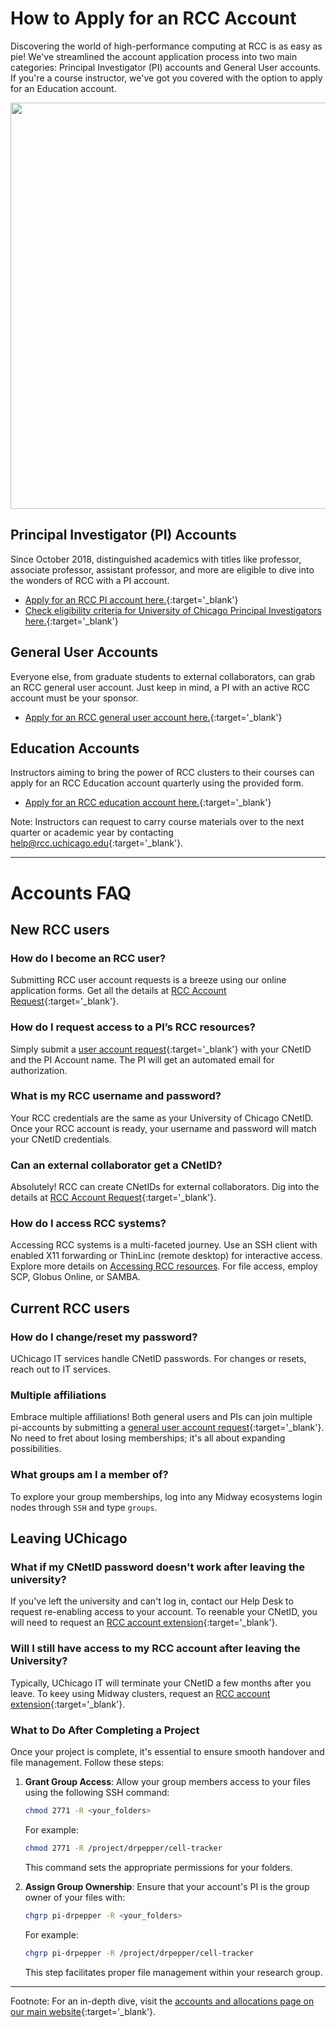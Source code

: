 # How to Apply for an RCC Account

Discovering the world of high-performance computing at RCC is as easy as pie! We've streamlined the account application process into two main categories: Principal Investigator (PI) accounts and General User accounts. If you're a course instructor, we've got you covered with the option to apply for an Education account.

<p align="center">
<img src="../../img/rcc_workflow.png" width="650" />
</p> 

## Principal Investigator (PI) Accounts

Since October 2018, distinguished academics with titles like professor, associate professor, assistant professor, and more are eligible to dive into the wonders of RCC with a PI account.

* [Apply for an RCC PI account here.](https://rcc.uchicago.edu/accounts-allocations/pi-account-request){:target='_blank'}
* [Check eligibility criteria for University of Chicago Principal Investigators here.](https://ura.uchicago.edu/page/principal-investigator-eligibility){:target='_blank'}

## General User Accounts

Everyone else, from graduate students to external collaborators, can grab an RCC general user account. Just keep in mind, a PI with an active RCC account must be your sponsor.

* [Apply for an RCC general user account here.](https://rcc.uchicago.edu/accounts-allocations/general-user-account-request){:target='_blank'}

## Education Accounts

Instructors aiming to bring the power of RCC clusters to their courses can apply for an RCC Education account quarterly using the provided form.

* [Apply for an RCC education account here.](https://rcc.uchicago.edu/accounts-allocations/education-allocation-request){:target='_blank'}

Note: Instructors can request to carry course materials over to the next quarter or academic year by contacting [help@rcc.uchicago.edu](mailto:help@rcc.uchicago.edu){:target='_blank'}.

---

# Accounts FAQ

## New RCC users 

### How do I become an RCC user?

Submitting RCC user account requests is a breeze using our online application forms. Get all the details at [RCC Account Request](https://rcc.uchicago.edu/accounts-allocations/request-account){:target='_blank'}.

### How do I request access to a PI’s RCC resources?

Simply submit a [user account request](https://rcc.uchicago.edu/accounts-allocations/general-user-account-request){:target='_blank'} with your CNetID and the PI Account name. The PI will get an automated email for authorization.

### What is my RCC username and password?

Your RCC credentials are the same as your University of Chicago CNetID. Once your RCC account is ready, your username and password will match your CNetID credentials. 

### Can an external collaborator get a CNetID?

Absolutely! RCC can create CNetIDs for external collaborators. Dig into the details at [RCC Account Request](https://rcc.uchicago.edu/accounts-allocations/request-account){:target='_blank'}.

### How do I access RCC systems?

Accessing RCC systems is a multi-faceted journey. Use an SSH client with enabled X11 forwarding or ThinLinc (remote desktop) for interactive access. Explore more details on [Accessing RCC resources](connecting.md). For file access, employ SCP, Globus Online, or SAMBA.

## Current RCC users 

### How do I change/reset my password?

UChicago IT services handle CNetID passwords. For changes or resets, reach out to IT services.

### Multiple affiliations

Embrace multiple affiliations! Both general users and PIs can join multiple pi-accounts by submitting a [general user account request](https://rcc.uchicago.edu/accounts-allocations/general-user-account-request){:target='_blank'}. No need to fret about losing memberships; it's all about expanding possibilities.

### What groups am I a member of?

To explore your group memberships, log into any Midway ecosystems login nodes through `SSH` and type `groups`.

## Leaving UChicago 

### What if my CNetID password doesn't work after leaving the university?

If you've left the university and can't log in, contact our Help Desk to request re-enabling access to your account.  To reenable your CNetID, you will need to request an [RCC account extension](https://rcc.uchicago.edu/accounts-allocations/account-extension-request){:target='_blank'}.  

### Will I still have access to my RCC account after leaving the University?

Typically, UChicago IT will terminate your CNetID a few months after you leave. To keey using Midway clusters, request an [RCC account extension](https://rcc.uchicago.edu/accounts-allocations/account-extension-request){:target='_blank'}.

### What to Do After Completing a Project

Once your project is complete, it's essential to ensure smooth handover and file management. Follow these steps:

1. **Grant Group Access**: Allow your group members access to your files using the following SSH command:

    ```bash
    chmod 2771 -R <your_folders>
    ```

    For example:

    ```bash
    chmod 2771 -R /project/drpepper/cell-tracker
    ```

    This command sets the appropriate permissions for your folders.

2. **Assign Group Ownership**: Ensure that your account's PI is the group owner of your files with:

    ```bash
    chgrp pi-drpepper -R <your_folders>
    ```

    For example:

    ```bash
    chgrp pi-drpepper -R /project/drpepper/cell-tracker
    ```

    This step facilitates proper file management within your research group.

---

Footnote: For an in-depth dive, visit the [accounts and allocations page on our main website](https://rcc.uchicago.edu/accounts-allocations){:target='_blank'}.
